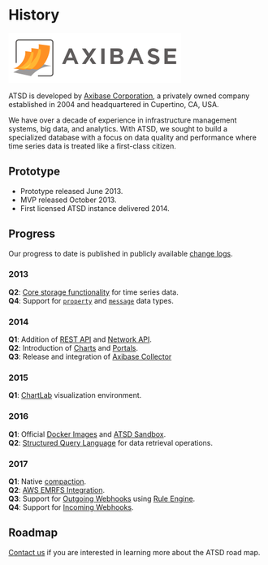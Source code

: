 # History

![](./images/axibase-logo-full.png)

ATSD is developed by [Axibase Corporation](https://axibase.com/about-us/), a privately owned company established in 2004 and headquartered in Cupertino, CA, USA.

We have over a decade of experience in infrastructure management systems, big data, and analytics. With ATSD, we sought to build a specialized database with a focus on data quality and performance where time series data is treated like a first-class citizen.

## Prototype

* Prototype released June 2013.
* MVP released October 2013.
* First licensed ATSD instance delivered 2014.

## Progress

Our progress to date is published in publicly available [change logs](./changelogs/README.md#change-logs).

### 2013

**Q2**: [Core storage functionality](./schema.md#series) for time series data.<br>
**Q4**: Support for [`property`](./schema.md#properties) and [`message`](./schema.md#messages) data types.

### 2014

**Q1**: Addition of [REST API](./api/data/README.md) and [Network API](./api/network/README.md).<br>
**Q2**: Introduction of [Charts](https://axibase.com/products/axibase-time-series-database/visualization/) and [Portals](./portals/README.md).<br>
**Q3**: Release and integration of [Axibase Collector](https://axibase.com/docs/axibase-collector/)

### 2015

**Q1**: [ChartLab](https://axibase.com/use-cases/tutorials/shared/chartlab.html) visualization environment.

### 2016

**Q1**: Official [Docker Images](https://axibase.com/docs/atsd/installation/docker.html) and [ATSD Sandbox](https://github.com/axibase/dockers/tree/atsd-sandbox#atsd-sandbox-docker-image).<br>
**Q2**: [Structured Query Language](https://axibase.com/docs/atsd/sql/sql-console.html) for data retrieval operations.

### 2017

**Q1**: Native [compaction](https://axibase.com/docs/atsd/administration/compaction.html).<br>
**Q2**: [AWS EMRFS Integration](https://axibase.com/docs/atsd/installation/aws-emr-s3.html).<br>
**Q3**: Support for [Outgoing Webhooks](https://axibase.com/docs/atsd/rule-engine/notifications/) using [Rule Engine](https://axibase.com/docs/atsd/rule-engine/).<br>
**Q4**: Support for [Incoming Webhooks](https://axibase.com/docs/atsd/rule-engine/incoming-webhooks.html).

## Roadmap

[Contact us](https://axibase.com/feedback/) if you are interested in learning more about the ATSD road map.